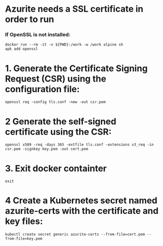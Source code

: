 # Azurite needs a SSL certificate in order to run

### If OpenSSL is not installed:
```plaintext
docker run --rm -it -v ${PWD}:/work -w /work alpine sh
apk add openssl
```
# 1. Generate the Certificate Signing Request (CSR) using the configuration file:
```plaintext
openssl req -config tls.conf -new -out csr.pem
```
# 2 Generate the self-signed certificate using the CSR:
```plaintext
openssl x509 -req -days 365 -extfile tls.conf -extensions v3_req -in csr.pem -signkey key.pem -out cert.pem
```
# 3. Exit docker containter
```plaintext
exit
```
# 4 Create a Kubernetes secret named azurite-certs with the certificate and key files:
```plaintext
kubectl create secret generic azurite-certs --from-file=cert.pem --from-file=key.pem
```
